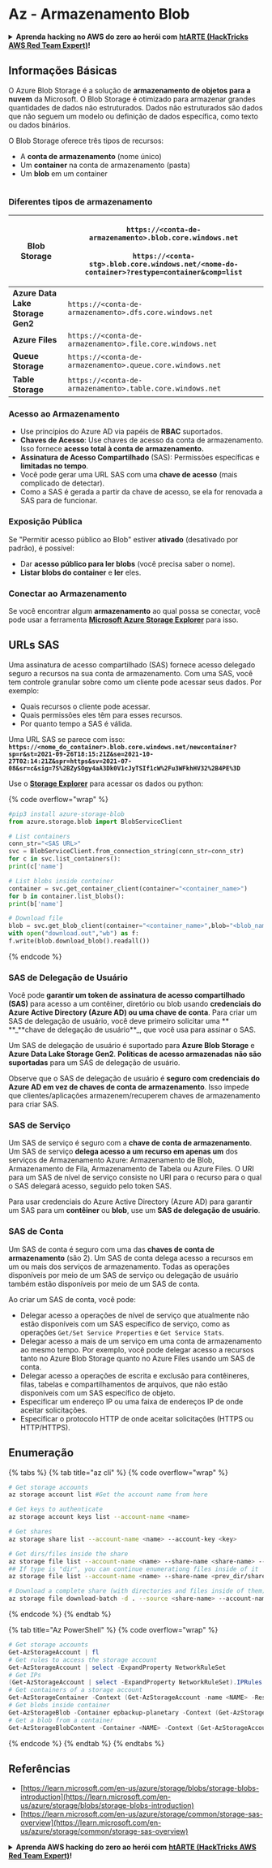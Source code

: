 # Az - Armazenamento Blob

<details>

<summary><strong>Aprenda hacking no AWS do zero ao herói com</strong> <a href="https://training.hacktricks.xyz/courses/arte"><strong>htARTE (HackTricks AWS Red Team Expert)</strong></a><strong>!</strong></summary>

Outras formas de apoiar o HackTricks:

* Se você quer ver sua **empresa anunciada no HackTricks** ou **baixar o HackTricks em PDF**, confira os [**PLANOS DE ASSINATURA**](https://github.com/sponsors/carlospolop)!
* Adquira o [**material oficial PEASS & HackTricks**](https://peass.creator-spring.com)
* Descubra [**A Família PEASS**](https://opensea.io/collection/the-peass-family), nossa coleção de [**NFTs**](https://opensea.io/collection/the-peass-family) exclusivos
* **Junte-se ao grupo** 💬 [**Discord**](https://discord.gg/hRep4RUj7f) ou ao grupo [**telegram**](https://t.me/peass) ou **siga**-me no **Twitter** 🐦 [**@carlospolopm**](https://twitter.com/carlospolopm)**.**
* **Compartilhe suas técnicas de hacking enviando PRs para os repositórios github** [**HackTricks**](https://github.com/carlospolop/hacktricks) e [**HackTricks Cloud**](https://github.com/carlospolop/hacktricks-cloud).

</details>

## Informações Básicas

O Azure Blob Storage é a solução de **armazenamento de objetos para a nuvem** da Microsoft. O Blob Storage é otimizado para armazenar grandes quantidades de dados não estruturados. Dados não estruturados são dados que não seguem um modelo ou definição de dados específica, como texto ou dados binários.

O Blob Storage oferece três tipos de recursos:

* A **conta de armazenamento** (nome único)
* Um **container** na conta de armazenamento (pasta)
* Um **blob** em um container

<figure><img src="../../../.gitbook/assets/image (6) (2).png" alt=""><figcaption></figcaption></figure>

### Diferentes tipos de armazenamento

| **Blob Storage**                 | <p><code>https://&#x3C;conta-de-armazenamento>.blob.core.windows.net</code><br><br><code>https://&#x3C;conta-stg>.blob.core.windows.net/&#x3C;nome-do-container>?restype=container&#x26;comp=list</code></p> |
| -------------------------------- | ------------------------------------------------------------------------------------------------------------------------------------------------------------------------------------------------ |
| **Azure Data Lake Storage Gen2** | `https://<conta-de-armazenamento>.dfs.core.windows.net`                                                                                                                                                 |
| **Azure Files**                  | `https://<conta-de-armazenamento>.file.core.windows.net`                                                                                                                                                |
| **Queue Storage**                | `https://<conta-de-armazenamento>.queue.core.windows.net`                                                                                                                                               |
| **Table Storage**                | `https://<conta-de-armazenamento>.table.core.windows.net`                                                                                                                                               |

### Acesso ao Armazenamento <a href="#about-blob-storage" id="about-blob-storage"></a>

* Use princípios do Azure AD via papéis de **RBAC** suportados.
* **Chaves de Acesso**: Use chaves de acesso da conta de armazenamento. Isso fornece **acesso total à conta de armazenamento.**
* **Assinatura de Acesso Compartilhado** (SAS): Permissões específicas e **limitadas no tempo**.
* Você pode gerar uma URL SAS com uma **chave de acesso** (mais complicado de detectar).
* Como a SAS é gerada a partir da chave de acesso, se ela for renovada a SAS para de funcionar.

### Exposição Pública

Se "Permitir acesso público ao Blob" estiver **ativado** (desativado por padrão), é possível:

* Dar **acesso público para ler blobs** (você precisa saber o nome).
* **Listar blobs do container** e **ler** eles.

### Conectar ao Armazenamento

Se você encontrar algum **armazenamento** ao qual possa se conectar, você pode usar a ferramenta [**Microsoft Azure Storage Explorer**](https://azure.microsoft.com/es-es/products/storage/storage-explorer/) para isso.

## URLs SAS

Uma assinatura de acesso compartilhado (SAS) fornece acesso delegado seguro a recursos na sua conta de armazenamento. Com uma SAS, você tem controle granular sobre como um cliente pode acessar seus dados. Por exemplo:

* Quais recursos o cliente pode acessar.
* Quais permissões eles têm para esses recursos.
* Por quanto tempo a SAS é válida.

Uma URL SAS se parece com isso: **`https://<nome_do_container>.blob.core.windows.net/newcontainer?sp=r&st=2021-09-26T18:15:21Z&se=2021-10-27T02:14:21Z&spr=https&sv=2021-07-08&sr=c&sig=7S%2BZySOgy4aA3Dk0V1cJyTSIf1cW%2Fu3WFkhHV32%2B4PE%3D`**

Use o [**Storage Explorer**](https://azure.microsoft.com/en-us/features/storage-explorer/) para acessar os dados ou python:

{% code overflow="wrap" %}
```python
#pip3 install azure-storage-blob
from azure.storage.blob import BlobServiceClient

# List containers
conn_str="<SAS URL>"
svc = BlobServiceClient.from_connection_string(conn_str=conn_str)
for c in svc.list_containers():
print(c['name']

# List blobs inside conteiner
container = svc.get_container_client(container="<container_name>")
for b in container.list_blobs():
print(b['name']

# Download file
blob = svc.get_blob_client(container="<container_name>",blob="<blob_name>")
with open("download.out","wb") as f:
f.write(blob.download_blob().readall())
```
{% endcode %}

### SAS de Delegação de Usuário <a href="#user-delegation-sas" id="user-delegation-sas"></a>

Você pode **garantir um token de assinatura de acesso compartilhado (SAS)** para acesso a um contêiner, diretório ou blob usando **credenciais do Azure Active Directory (Azure AD) ou uma chave de conta**. Para criar um SAS de delegação de usuário, você deve primeiro solicitar uma \*\* **\_**chave de delegação de usuário\*\*\_, que você usa para assinar o SAS.

Um SAS de delegação de usuário é suportado para **Azure Blob Storage** e **Azure Data Lake Storage Gen2**. **Políticas de acesso armazenadas não são suportadas** para um SAS de delegação de usuário.

Observe que o SAS de delegação de usuário é **seguro com credenciais do Azure AD em vez de chaves de conta de armazenamento**. Isso impede que clientes/aplicações armazenem/recuperem chaves de armazenamento para criar SAS.

### SAS de Serviço

Um SAS de serviço é seguro com a **chave de conta de armazenamento**. Um SAS de serviço **delega acesso a um recurso em apenas um** dos serviços de Armazenamento Azure: Armazenamento de Blob, Armazenamento de Fila, Armazenamento de Tabela ou Azure Files. O URI para um SAS de nível de serviço consiste no URI para o recurso para o qual o SAS delegará acesso, seguido pelo token SAS.

Para usar credenciais do Azure Active Directory (Azure AD) para garantir um SAS para um **contêiner** ou **blob**, use um **SAS de delegação de usuário**.

### SAS de Conta

Um SAS de conta é seguro com uma das **chaves de conta de armazenamento** (são 2). Um SAS de conta delega acesso a recursos em um ou mais dos serviços de armazenamento. Todas as operações disponíveis por meio de um SAS de serviço ou delegação de usuário também estão disponíveis por meio de um SAS de conta.

Ao criar um SAS de conta, você pode:

* Delegar acesso a operações de nível de serviço que atualmente não estão disponíveis com um SAS específico de serviço, como as operações `Get/Set Service Properties` e `Get Service Stats`.
* Delegar acesso a mais de um serviço em uma conta de armazenamento ao mesmo tempo. Por exemplo, você pode delegar acesso a recursos tanto no Azure Blob Storage quanto no Azure Files usando um SAS de conta.
* Delegar acesso a operações de escrita e exclusão para contêineres, filas, tabelas e compartilhamentos de arquivos, que não estão disponíveis com um SAS específico de objeto.
* Especificar um endereço IP ou uma faixa de endereços IP de onde aceitar solicitações.
* Especificar o protocolo HTTP de onde aceitar solicitações (HTTPS ou HTTP/HTTPS).

## Enumeração

{% tabs %}
{% tab title="az cli" %}
{% code overflow="wrap" %}
```bash
# Get storage accounts
az storage account list #Get the account name from here

# Get keys to authenticate
az storage account keys list --account-name <name>

# Get shares
az storage share list --account-name <name> --account-key <key>

# Get dirs/files inside the share
az storage file list --account-name <name> --share-name <share-name> --account-key <key>
## If type is "dir", you can continue enumerationg files inside of it
az storage file list --account-name <name> --share-name <prev_dir/share-name> --account-key <key>

# Download a complete share (with directories and files inside of them)
az storage file download-batch -d . --source <share-name> --account-name <name> --account-key <key>
```
{% endcode %}
{% endtab %}

{% tab title="Az PowerShell" %}
{% code overflow="wrap" %}
```powershell
# Get storage accounts
Get-AzStorageAccount | fl
# Get rules to access the storage account
Get-AzStorageAccount | select -ExpandProperty NetworkRuleSet
# Get IPs
(Get-AzStorageAccount | select -ExpandProperty NetworkRuleSet).IPRules
# Get containers of a storage account
Get-AzStorageContainer -Context (Get-AzStorageAccount -name <NAME> -ResourceGroupName <NAME>).context
# Get blobs inside container
Get-AzStorageBlob -Container epbackup-planetary -Context (Get-AzStorageAccount -name <name> -ResourceGroupName <name>).context
# Get a blob from a container
Get-AzStorageBlobContent -Container <NAME> -Context (Get-AzStorageAccount -name <NAME> -ResourceGroupName <NAME>).context -Blob <blob_name> -Destination .\Desktop\filename.txt
```
{% endcode %}
{% endtab %}
{% endtabs %}

## Referências

* [https://learn.microsoft.com/en-us/azure/storage/blobs/storage-blobs-introduction](https://learn.microsoft.com/en-us/azure/storage/blobs/storage-blobs-introduction)
* [https://learn.microsoft.com/en-us/azure/storage/common/storage-sas-overview](https://learn.microsoft.com/en-us/azure/storage/common/storage-sas-overview)

<details>

<summary><strong>Aprenda AWS hacking do zero ao herói com</strong> <a href="https://training.hacktricks.xyz/courses/arte"><strong>htARTE (HackTricks AWS Red Team Expert)</strong></a><strong>!</strong></summary>

Outras formas de apoiar o HackTricks:

* Se você quer ver sua **empresa anunciada no HackTricks** ou **baixar o HackTricks em PDF**, confira os [**PLANOS DE ASSINATURA**](https://github.com/sponsors/carlospolop)!
* Adquira o [**merchandising oficial do PEASS & HackTricks**](https://peass.creator-spring.com)
* Descubra [**A Família PEASS**](https://opensea.io/collection/the-peass-family), nossa coleção de [**NFTs**](https://opensea.io/collection/the-peass-family) exclusivos
* **Junte-se ao grupo** 💬 [**Discord**](https://discord.gg/hRep4RUj7f) ou ao grupo [**telegram**](https://t.me/peass) ou **siga**-me no **Twitter** 🐦 [**@carlospolopm**](https://twitter.com/carlospolopm)**.**
* **Compartilhe suas técnicas de hacking enviando PRs para os repositórios github do** [**HackTricks**](https://github.com/carlospolop/hacktricks) e [**HackTricks Cloud**](https://github.com/carlospolop/hacktricks-cloud).

</details>
